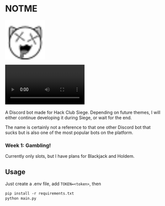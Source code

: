 # NOTME

<img src="notme.svg" width="128" alt="NOTME Logo" />

<video src="readme/example.mov" width="256"></video>

A Discord bot made for Hack Club Siege. Depending on future themes, I will either continue developing it during Siege, or wait for the end.

The name is certainly not a reference to that one other Discord bot that sucks but is also one of the most popular bots on the platform.
### Week 1: Gambling!  
Currently only slots, but I have plans for Blackjack and Holdem.

## Usage

Just create a .env file, add `TOKEN=<token>`, then 
```
pip install -r requirements.txt
python main.py
```